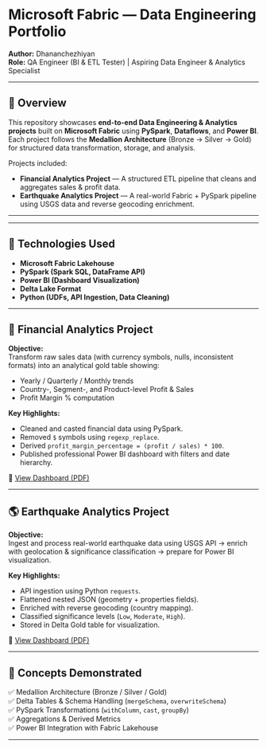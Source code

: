 # Microsoft Fabric — Data Engineering Portfolio

**Author:** Dhananchezhiyan  
**Role:** QA Engineer (BI & ETL Tester) | Aspiring Data Engineer & Analytics Specialist

---

## 📘 Overview
This repository showcases **end-to-end Data Engineering & Analytics projects** built on **Microsoft Fabric** using **PySpark**, **Dataflows**, and **Power BI**.  
Each project follows the **Medallion Architecture** (Bronze → Silver → Gold) for structured data transformation, storage, and analysis.

Projects included:
- **Financial Analytics Project** — A structured ETL pipeline that cleans and aggregates sales & profit data.
- **Earthquake Analytics Project** — A real-world Fabric + PySpark pipeline using USGS data and reverse geocoding enrichment.

---
---

## 🧩 Technologies Used
- **Microsoft Fabric Lakehouse**
- **PySpark (Spark SQL, DataFrame API)**
- **Power BI (Dashboard Visualization)**
- **Delta Lake Format**
- **Python (UDFs, API Ingestion, Data Cleaning)**

---

## 🚀 Financial Analytics Project
**Objective:**  
Transform raw sales data (with currency symbols, nulls, inconsistent formats) into an analytical gold table showing:
- Yearly / Quarterly / Monthly trends  
- Country-, Segment-, and Product-level Profit & Sales  
- Profit Margin % computation  

**Key Highlights:**
- Cleaned and casted financial data using PySpark.
- Removed `$` symbols using `regexp_replace`.
- Derived `profit_margin_percentage = (profit / sales) * 100`.
- Published professional Power BI dashboard with filters and date hierarchy.

📄 [View Dashboard (PDF)](Financial_Analytics/Financial_Analytics.pdf)

---

## 🌎 Earthquake Analytics Project
**Objective:**  
Ingest and process real-world earthquake data using USGS API → enrich with geolocation & significance classification → prepare for Power BI visualization.

**Key Highlights:**
- API ingestion using Python `requests`.
- Flattened nested JSON (geometry + properties fields).
- Enriched with reverse geocoding (country mapping).
- Classified significance levels (`Low`, `Moderate`, `High`).
- Stored in Delta Gold table for visualization.

📄 [View Dashboard (PDF)](Earthquakes_Analytics/Earthquake_Events.pdf)

---

## 🧠 Concepts Demonstrated
✅ Medallion Architecture (Bronze / Silver / Gold)  
✅ Delta Tables & Schema Handling (`mergeSchema`, `overwriteSchema`)  
✅ PySpark Transformations (`withColumn`, `cast`, `groupBy`)  
✅ Aggregations & Derived Metrics  
✅ Power BI Integration with Fabric Lakehouse  

---
